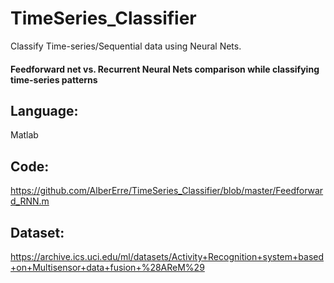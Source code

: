 # TimeSeries_Classifier
Classify Time-series/Sequential data using Neural Nets.

#### Feedforward net vs. Recurrent Neural Nets comparison while classifying time-series patterns

## Language: 
Matlab
## Code: 
https://github.com/AlberErre/TimeSeries_Classifier/blob/master/Feedforward_RNN.m
## Dataset: 
https://archive.ics.uci.edu/ml/datasets/Activity+Recognition+system+based+on+Multisensor+data+fusion+%28AReM%29

